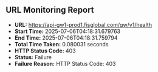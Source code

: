 ## URL Monitoring Report

- **URL:** https://api-gw1-prod1.fisglobal.com/gw/v1/health
- **Start Time:** 2025-07-06T04:18:31.679763
- **End Time:** 2025-07-06T04:18:31.759794
- **Total Time Taken:** 0.080031 seconds
- **HTTP Status Code:** 403
- **Status:** Failure
- **Failure Reason:** HTTP Status Code: 403
